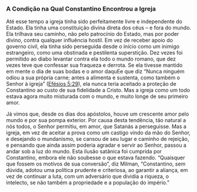 ### A Condição na Qual Constantino Encontrou a Igreja 

Até esse tempo a igreja tinha sido perfeitamente livre e independente do Estado. Ela tinha uma constituição divina direta dos céus – e fora do mundo. Ela trilhava seu caminho, não pelo patrocínio do Estado, mas por poder divino, contra qualquer influência hostil. Em vez de receber apoio do governo civil, ela tinha sido perseguida desde o início como um inimigo estrangeiro, como uma obstinada e pestilenta superstição. Dez vezes foi permitido ao diabo levantar contra ela todo o mundo romano, que dez vezes teve que confessar sua fraqueza e derrota. Se ela tivesse mantido em mente o dia de suas bodas e o amor daquEe que diz “Nunca ninguém odiou a sua própria carne; antes a alimenta e sustenta, como também o Senhor à igreja” ([Efésios 5:29](http://bibliaonline.com.br/acf/ef/5/29)), ela nunca teria aceitado a proteção de Constantino ao custo de sua fidelidade a Cristo. Mas a igreja como um todo estava agora muito misturada com o mundo, e muito longe de seu primeiro amor.

Já vimos que, desde os dias dos apóstolos, houve um crescente amor pelo mundo e por sua pompa exterior. Por causa desta tendência, tão natural a nós todos, o Senhor permitiu, em amor, que Satanás a perseguisse. Mas a igreja, em vez de aceitar a prova como um castigo vindo da mão do Senhor, e desejando o mundanismo, se cansou de seu lugar e caminho de rejeição, e pensando que ainda assim poderia agradar e servir ao Senhor, passou a andar sob a luz do mundo. Esta ilusão satânica foi cumprida por Constantino, embora ele não soubesse o que estava fazendo. “Quaisquer que fossem os motivos de sua conversão”, diz Milman, “Constantino, sem dúvida, adotou uma política prudente e criteriosa, ao garantir a aliança, em vez de continuar a luta, com um adversário que dividia a riqueza, o intelecto, se não também a propriedade e a população do império.”